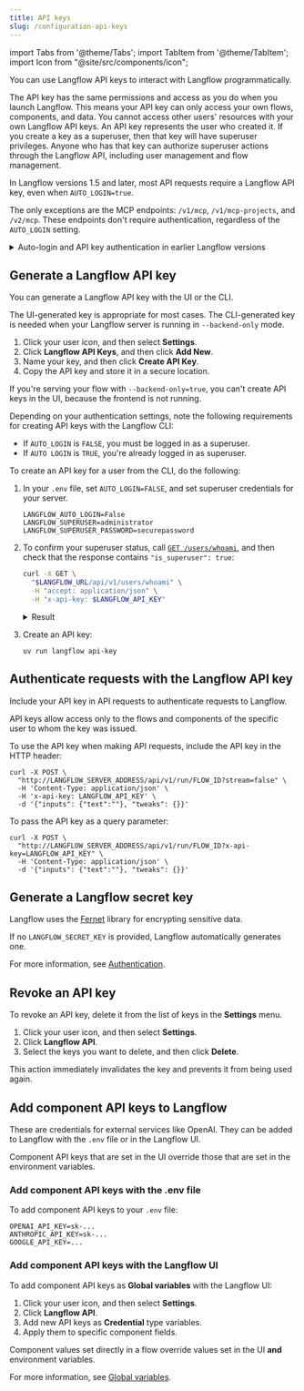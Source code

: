 ```yaml
---
title: API keys
slug: /configuration-api-keys
---
```


import Tabs from '@theme/Tabs';
import TabItem from '@theme/TabItem';
import Icon from "@site/src/components/icon";

You can use Langflow API keys to interact with Langflow programmatically.

The API key has the same permissions and access as you do when you launch Langflow. This means your API key can only access your own flows, components, and data. You cannot access other users' resources with your own Langflow API keys.
An API key represents the user who created it. If you create a key as a superuser, then that key will have superuser privileges.
Anyone who has that key can authorize superuser actions through the Langflow API, including user management and flow management.

In Langflow versions 1.5 and later, most API requests require a Langflow API key, even when `AUTO_LOGIN=true`.

The only exceptions are the MCP endpoints: `/v1/mcp`, `/v1/mcp-projects`, and `/v2/mcp`.
These endpoints don't require authentication, regardless of the `AUTO_LOGIN` setting.

<details>
<summary>Auto-login and API key authentication in earlier Langflow versions</summary>

If you are running a Langflow version earlier than 1.5, if `AUTO_LOGIN=true`, Langflow automatically logs users in as a superuser without requiring authentication, and API requests can be made without a Langflow API key.

If you set `SKIP_AUTH_AUTO_LOGIN=true`, authentication will be skipped entirely, and API requests will not require a Langflow API key, regardless of the `AUTO_LOGIN` setting.

</details>

## Generate a Langflow API key

You can generate a Langflow API key with the UI or the CLI.

The UI-generated key is appropriate for most cases. The CLI-generated key is needed when your Langflow server is running in `--backend-only` mode.

<Tabs>
  <TabItem value="Langflow UI" label="Langflow UI" default>

1. Click your user icon, and then select **Settings**.
2. Click **Langflow API Keys**, and then click **Add New**.
3. Name your key, and then click **Create API Key**.
4. Copy the API key and store it in a secure location.

  </TabItem>

  <TabItem value="Langflow CLI" label="Langflow CLI">

If you're serving your flow with `--backend-only=true`, you can't create API keys in the UI, because the frontend is not running.

Depending on your authentication settings, note the following requirements for creating API keys with the Langflow CLI:

* If `AUTO_LOGIN` is `FALSE`, you must be logged in as a superuser.
* If `AUTO LOGIN` is `TRUE`, you're already logged in as superuser.

To create an API key for a user from the CLI, do the following:

1. In your `.env` file, set `AUTO_LOGIN=FALSE`, and set superuser credentials for your server.

    ```text
    LANGFLOW_AUTO_LOGIN=False
    LANGFLOW_SUPERUSER=administrator
    LANGFLOW_SUPERUSER_PASSWORD=securepassword
    ```

2. To confirm your superuser status, call [`GET /users/whoami`](/api-users#get-current-user), and then check that the response contains `"is_superuser": true`:

    ```bash
    curl -X GET \
      "$LANGFLOW_URL/api/v1/users/whoami" \
      -H "accept: application/json" \
      -H "x-api-key: $LANGFLOW_API_KEY"
    ```

    <details closed>
    <summary>Result</summary>

    ```json
    {
      "id": "07e5b864-e367-4f52-b647-a48035ae7e5e",
      "username": "langflow",
      "profile_image": null,
      "store_api_key": null,
      "is_active": true,
      "is_superuser": true,
      "create_at": "2025-05-08T17:59:07.855965",
      "updated_at": "2025-05-29T15:06:56.157860",
      "last_login_at": "2025-05-29T15:06:56.157016",
    }
    ```

    </details>

2. Create an API key:

    ```shell
    uv run langflow api-key
    ```
  </TabItem>
</Tabs>

## Authenticate requests with the Langflow API key

Include your API key in API requests to authenticate requests to Langflow.

API keys allow access only to the flows and components of the specific user to whom the key was issued.

<Tabs>
  <TabItem value="HTTP header" label="HTTP header" default>

To use the API key when making API requests, include the API key in the HTTP header:

```shell
curl -X POST \
  "http://LANGFLOW_SERVER_ADDRESS/api/v1/run/FLOW_ID?stream=false" \
  -H 'Content-Type: application/json' \
  -H 'x-api-key: LANGFLOW_API_KEY' \
  -d '{"inputs": {"text":""}, "tweaks": {}}'
```

  </TabItem>
  <TabItem value="Query parameter" label="Query parameter">

To pass the API key as a query parameter:

```shell
curl -X POST \
  "http://LANGFLOW_SERVER_ADDRESS/api/v1/run/FLOW_ID?x-api-key=LANGFLOW_API_KEY" \
  -H 'Content-Type: application/json' \
  -d '{"inputs": {"text":""}, "tweaks": {}}'
```
  </TabItem>
</Tabs>

## Generate a Langflow secret key

Langflow uses the [Fernet](https://pypi.org/project/cryptography/) library for encrypting sensitive data.

If no `LANGFLOW_SECRET_KEY` is provided, Langflow automatically generates one.

For more information, see [Authentication](/configuration-authentication#langflow_secret_key).

## Revoke an API key

To revoke an API key, delete it from the list of keys in the **Settings** menu.

1. Click your user icon, and then select **Settings**.
2. Click **Langflow API**.
3. Select the keys you want to delete, and then click <Icon name="Trash2" aria-hidden="true"/> **Delete**.

This action immediately invalidates the key and prevents it from being used again.

## Add component API keys to Langflow

These are credentials for external services like OpenAI. They can be added to Langflow with the `.env` file or in the Langflow UI.

Component API keys that are set in the UI override those that are set in the environment variables.

### Add component API keys with the .env file

To add component API keys to your `.env` file:

```text
OPENAI_API_KEY=sk-...
ANTHROPIC_API_KEY=sk-...
GOOGLE_API_KEY=...
```

### Add component API keys with the Langflow UI

To add component API keys as **Global variables** with the Langflow UI:

1. Click your user icon, and then select **Settings**.
2. Click **Langflow API**.
3. Add new API keys as **Credential** type variables.
4. Apply them to specific component fields.

Component values set directly in a flow override values set in the UI **and** environment variables.

For more information, see [Global variables](/configuration-global-variables).